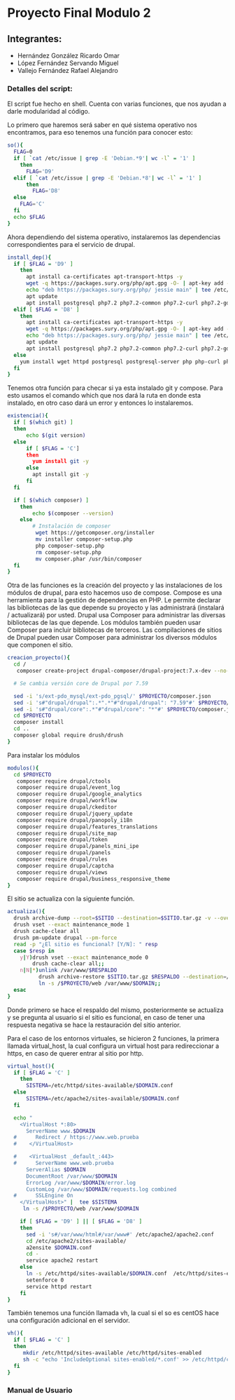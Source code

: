 # Proyecto Final Modulo 2

## Integrantes:
* Hernández González Ricardo Omar
* López Fernández Servando Miguel
* Vallejo Fernández Rafael Alejandro

### Detalles del script:

El script fue hecho en shell.
Cuenta con varias funciones, que nos ayudan a darle modularidad al código.

Lo primero que haremos será saber en qué sistema operativo nos encontramos, para eso tenemos una función para conocer esto:

```bash
so(){
  FLAG=0
  if [ `cat /etc/issue | grep -E 'Debian.*9'| wc -l` = '1' ]
    then
      FLAG='D9'
  elif [ `cat /etc/issue | grep -E 'Debian.*8'| wc -l` = '1' ]
      then
        FLAG='D8'
  else
    FLAG='C'
  fi
  echo $FLAG
}
```

Ahora dependiendo del sistema operativo, instalaremos las dependencias correspondientes para el servicio de drupal.

```bash
install_dep(){
  if [ $FLAG = 'D9' ]
    then
      apt install ca-certificates apt-transport-https -y
      wget -q https://packages.sury.org/php/apt.gpg -O- | apt-key add -
      echo "deb https://packages.sury.org/php/ jessie main" | tee /etc/apt/sources.list.d/php.list
      apt update
      apt install postgresql php7.2 php7.2-common php7.2-curl php7.2-gd php7.2-json php7.2-mbstring php7.2-pgsql php7.2-xml unzip -y
  elif [ $FLAG = 'D8' ]
    then
      apt install ca-certificates apt-transport-https -y
      wget -q https://packages.sury.org/php/apt.gpg -O- | apt-key add -
      echo "deb https://packages.sury.org/php/ jessie main" | tee /etc/apt/sources.list.d/php.list
      apt update
      apt install postgresql php7.2 php7.2-common php7.2-curl php7.2-gd php7.2-json php7.2-mbstring php7.2-pgsql php7.2-xml unzip -y
  else
    yum install wget httpd postgresql postgresql-server php php-curl php-gd php-pdo.x86_64 php-pgsql.x86_64 php-xml php-mbstring.x86_64 unzip -y
  fi
}
```

Tenemos otra función para checar si ya esta instalado git y compose. Para esto usamos el comando which que nos dará la ruta en donde esta instalado, en otro caso dará un error y entonces lo instalaremos.

```bash
existencia(){
  if [ $(which git) ]
  then
      echo $(git version)
  else
      if [ $FLAG = 'C']
      then
        yum install git -y
      else
        apt install git -y
      fi
  fi

  if [ $(which composer) ]
    then
        echo $(composer --version)
    else
        # Instalación de composer
         wget https://getcomposer.org/installer
         mv installer composer-setup.php
         php composer-setup.php
         rm composer-setup.php
         mv composer.phar /usr/bin/composer
  fi
}
```

Otra de las funciones es la creación del proyecto y las instalaciones de los módulos de drupal, para esto hacemos uso de compose.
Compose es una herramienta para la gestión de dependencias en PHP. Le permite declarar las bibliotecas de las que depende su proyecto y las administrará (instalará / actualizará) por usted. Drupal usa Composer para administrar las diversas bibliotecas de las que depende. Los módulos también pueden usar Composer para incluir bibliotecas de terceros. Las compilaciones de sitios de Drupal pueden usar Composer para administrar los diversos módulos que componen el sitio.

```bash
creacion_proyecto(){
  cd /
   composer create-project drupal-composer/drupal-project:7.x-dev --no-dev $PROYECTO --no-interaction --ignore-platform-reqs --no-install

  # Se cambia versión core de Drupal por 7.59

  sed -i 's/ext-pdo_mysql/ext-pdo_pgsql/' $PROYECTO/composer.json
  sed -i 's#"drupal/drupal":.*".*"#"drupal/drupal": "7.59"#' $PROYECTO/composer.json
  sed -i 's#"drupal/core":.*"#"drupal/core": "*"#' $PROYECTO/composer.json
  cd $PROYECTO
  composer install
  cd ..
  composer global require drush/drush
}
```

Para instalar los módulos

```bash
modulos(){
  cd $PROYECTO
   composer require drupal/ctools
   composer require drupal/event_log
   composer require drupal/google_analytics
   composer require drupal/workflow
   composer require drupal/ckeditor
   composer require drupal/jquery_update
   composer require drupal/panopoly_i18n
   composer require drupal/features_translations
   composer require drupal/site_map
   composer require drupal/token
   composer require drupal/panels_mini_ipe
   composer require drupal/panels
   composer require drupal/rules
   composer require drupal/captcha
   composer require drupal/views
   composer require drupal/business_responsive_theme
}
```

El sitio se actualiza con la siguiente función.

```bash
actualiza(){
  drush archive-dump --root=$SITIO --destination=$SITIO.tar.gz -v --overwrite
  drush vset --exact maintenance_mode 1
  drush cache-clear all
  drush pm-update drupal --pm-force
  read -p "¿El sitio es funcional? [Y/N]: " resp
  case $resp in
    y|Y)drush vset --exact maintenance_mode 0
        drush cache-clear all;;
    n|N|*)unlink /var/www/$RESPALDO
          drush archive-restore $SITIO.tar.gz $RESPALDO --destination=/$PROYECTO/web
          ln -s /$PROYECTO/web /var/www/$DOMAIN;;
  esac
}
```

Donde primero se hace el respaldo del mismo, posteriormente se actualiza y se pregunta al usuario si el sitio es funcional, en caso de tener una respuesta negativa se hace la restauración del sitio anterior.


Para el caso de los entornos virtuales, se hicieron 2 funciones, la primera llamada virtual_host, la cual configura un virtual host para redireccionar a https, en caso de querer entrar al sitio por http.

```bash
virtual_host(){
  if [ $FLAG = 'C' ]
    then
      SISTEMA=/etc/httpd/sites-available/$DOMAIN.conf
  else
      SISTEMA=/etc/apache2/sites-available/$DOMAIN.conf
  fi

  echo "
    <VirtualHost *:80>
      ServerName www.$DOMAIN
  #      Redirect / https://www.web.prueba
  #    </VirtualHost>

  #    <VirtualHost _default_:443>
  #      ServerName www.web.prueba
      ServerAlias $DOMAIN
      DocumentRoot /var/www/$DOMAIN
      ErrorLog /var/www/$DOMAIN/error.log
      CustomLog /var/www/$DOMAIN/requests.log combined
  #      SSLEngine On
    </VirtualHost>" |  tee $SISTEMA
     ln -s /$PROYECTO/web /var/www/$DOMAIN

    if [ $FLAG = 'D9' ] || [ $FLAG = 'D8' ]
    then
      sed -i 's#/var/www/html#/var/www#' /etc/apache2/apache2.conf
      cd /etc/apache2/sites-available/
      a2ensite $DOMAIN.conf
      cd -
      service apache2 restart
    else
      ln -s /etc/httpd/sites-available/$DOMAIN.conf  /etc/httpd/sites-enabled/$DOMAIN.conf
      setenforce 0
      service httpd restart
    fi
}
```

También tenemos una función llamada vh, la cual si el so es centOS hace una configuración adicional en el servidor.

```bash
vh(){
  if [ $FLAG = 'C' ]
  then
     mkdir /etc/httpd/sites-available /etc/httpd/sites-enabled
     sh -c "echo 'IncludeOptional sites-enabled/*.conf' >> /etc/httpd/conf/httpd.conf"
  fi
}
```

### Manual de Usuario
